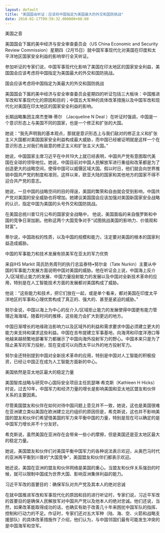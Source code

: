 ```yaml
---
layout: default
title: "美国国会听证：应该将中国指定为美国最大的外交和国防挑战"
date: 2018-02-17T09:59:32.000000+08:00
---
```


美国之音

美国国会下属的美中经济与安全审查委员会（US China Economic and Security Review Commission）星期四（2月15日）就中国军事现代化对美国在印度和太平洋地区国家安全利益的影响举行全天听证。

参加听证的专家们说，中国军事现代化影响了美国在印太地区的国家安全利益，美国国会应该考虑将中国指定为美国最大的外交和国防挑战。

国会应该考虑将中国指定为美最大的外交和国防挑战

美国国会下属的美中经济与安全审查委员会星期四的听证包括三大板块：中国推进军改和军事现代化的原因和目的；中国五大军种的具体改革措施以及中国军改和现代化对美国在印太地区的国家安全利益的影响。

长期战略集团主席杰奎琳·蒂尔 （Jacqueline N Deal ）在听证时强调，中国是一个意识形态上与美国不同的国家，也是一个修正和扩张的大国。

她说：“我先声明我的基本观点，那就是意识形态上与我们敌对的修正主义和扩张主义大国都对美国国家安全利益构成最大威胁，而中国已经被证明就是这样一个在意识形态上对我们有敌意的修正主义和扩张主义大国。”

她说，中国国家主席习近平在中共19大上就已经表明，中国共产党有意图取代美国在全球的领导地位。她说，中国目前对中国人民解放军进行重组和改革都是为了创造更大的战略空间，使得中国可以威慑区域大国。假以时日，他们就会向世界推销中国共产党的制度和准则，这样以来，欧亚大陆的国家和其他地方的国家不得不迎合共产党的意志。

她说，一旦中国的战略空间的目的得逞，美国的繁荣和自由就会受到影响，中国共产党对美国的安全威胁也将增加。她建议美国国会应该加强对美国新国家安全战略的认识，指定中国为美国的头号外交和国防挑战。

在美国总统川普12月公布的国家安全战略中， 他说，美国面临的来自俄罗斯和中国的竞争日渐加剧。他称这两个大国竞争对手“试图挑战美国的影响力、价值观和财富”。

蒂尔说，中国政权的性质，以及中国的规模和能力，注定要对美国的根本的国家利益造成威胁。

中国的军事能力和技术发展有损美军在亚太的军力优势

来自IHS Markit 简氏防务周刊的执行总监泰特•努尔金（Tate Nurkin）主要从中国的军事能力发展方面说明中国对美国的威胁。他在听证会上说，中国海上反介入/区域拒止能力的发展、中国力量投射能力的发展以及中国对全新技术革命的应用，特别是在人工智能技术方面的发展都对美国构成了威胁。

他说：“这些能力和技术，把它们放在一起，或是单个看来，都对美国在印度太平洋地区的军事和心理优势构成了真正的、强大的、甚至是紧迫的威胁。”

努尔金说，中国以海上为中心的反介入/区域拒止能力的发展使得中国更有能力管理近海海域，随着时间的推移，这些能力会扩大到更远的地方。

中国日渐增长的地缘政治影响力以及区域外的利益和需求要求中国必须建立更大的能力来支持和谋求这些利益。中国在吉布提建立军事基地，向海湾和印度洋港口等地越来越频繁地部署军力都展示了中国向海外投射军力的野心。中国本来只是为了阻止美军的军力投射，现在变成可以向西太平以外的地方投射军力。

努尔金还特别提到中国对全新技术革命的应用，特别是中国对人工智能的积极投资，已经让中国正在成为人工智能方面新的中心。

美国依然是亚太地区最大的稳定力量

美国智库战略与研究中心国际安全项目主任凯瑟琳·希克斯（Kathleen H Hicks）时说，过去10年，中国军力和经济力量的增长是影响美国和亚太地区盟友和伙伴关系的主要因素。

尽管美国盟友和伙伴在如何对待中国问题上意见并不一致，她说，这也是美国很难在亚洲建立类似美国在欧洲建立北约组织的原因但是，希克斯说，这也并不影响美国的盟友和伙伴们希望借美国的军力来平衡中国的力量，特别是现在可以确定的是中国军力增长并不十分友好。

希克斯说，虽然美国在亚洲存在会带来一些小的摩擦，但是美国还是亚太地区最大的稳定力量。

她说，美国盟友和伙伴们对美国平衡中国军力的各种说法表示欢迎，从奥巴马时代的亚洲再平衡到川普的“大国竞争“，美国盟友和伙伴们都表示欢迎。

她还说，美国在亚洲的盟友和伙伴网络是美国的重心。当盟友和伙伴关系强劲的时候，就可以限制中国成为世界大国、影响亚洲集体利益的能力。

习近平军改的首要目的：确保军队对共产党及其本人的绝对忠诚

在就中国推进军改和军事现代化的原因和目的进行听证时，专家们说，习近平军改的首要目的是确保人民解放军对中国共产党以及他本人的绝对忠诚。他们还说，当然，如果改革能取得成功的话，也确实有助于改善几十年来困扰中国军队的指挥、控制和行动力的不足。作证时，专家们还对五大军种（陆、海、空、火箭和战略支援部队）的具体改革措施作了介绍，他们认为，与中国邻国们最有可能发生冲突的是中国海军和空军。

